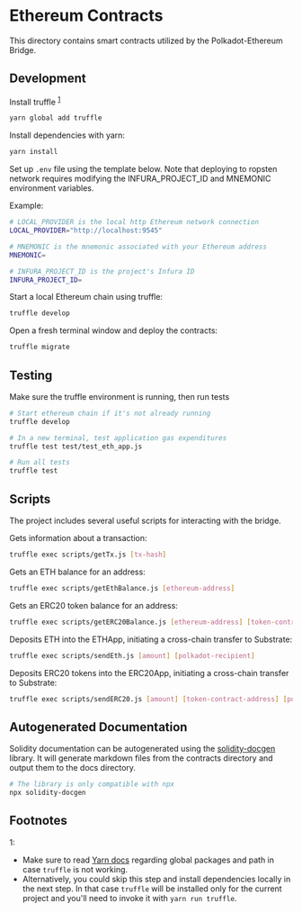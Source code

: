 # Ethereum Contracts

This directory contains smart contracts utilized by the Polkadot-Ethereum Bridge.

## Development

Install truffle <sup id="a1">[1](#f1)</sup>
```bash
yarn global add truffle
```

Install dependencies with yarn:

```bash
yarn install
```

Set up `.env` file using the template below. Note that deploying to ropsten network requires modifying the INFURA_PROJECT_ID and MNEMONIC environment variables.

Example:

```bash
# LOCAL_PROVIDER is the local http Ethereum network connection
LOCAL_PROVIDER="http://localhost:9545"

# MNEMONIC is the mnemonic associated with your Ethereum address
MNEMONIC=

# INFURA_PROJECT_ID is the project's Infura ID
INFURA_PROJECT_ID=
```



Start a local Ethereum chain using truffle:

```bash
truffle develop
```

Open a fresh terminal window and deploy the contracts:

```bash
truffle migrate
```

## Testing

Make sure the truffle environment is running, then run tests

```bash
# Start ethereum chain if it's not already running
truffle develop

# In a new terminal, test application gas expenditures
truffle test test/test_eth_app.js

# Run all tests
truffle test
```

## Scripts

The project includes several useful scripts for interacting with the bridge.

Gets information about a transaction:

``` bash
truffle exec scripts/getTx.js [tx-hash]
```

Gets an ETH balance for an address:

``` bash
truffle exec scripts/getEthBalance.js [ethereum-address]
```

Gets an ERC20 token balance for an address:

``` bash
truffle exec scripts/getERC20Balance.js [ethereum-address] [token-contract-address]
```

Deposits ETH into the ETHApp, initiating a cross-chain transfer to Substrate:

``` bash
truffle exec scripts/sendEth.js [amount] [polkadot-recipient]
```

Deposits ERC20 tokens into the ERC20App, initiating a cross-chain transfer to Substrate:

``` bash
truffle exec scripts/sendERC20.js [amount] [token-contract-address] [polkadot-recipient]
```


## Autogenerated Documentation

Solidity documentation can be autogenerated using the [solidity-docgen](https://github.com/OpenZeppelin/solidity-docgen) library. It will generate markdown files from the contracts directory and output them to the docs directory.

```bash
# The library is only compatible with npx
npx solidity-docgen
```

## Footnotes

<span id="f1">1</span>:
* Make sure to read [Yarn docs](https://classic.yarnpkg.com/en/docs/cli/global/) regarding global packages and path in case `truffle` is not working.
* Alternatively, you could skip this step and install dependencies locally in the next step. In that case `truffle` will be installed only for the current project and you'll need to invoke it with `yarn run truffle`.
